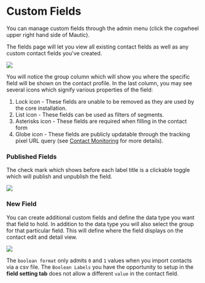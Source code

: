 # Custom Fields

You can manage custom fields through the admin menu (click the cogwheel upper right hand side of Mautic). 

The fields page will let you view all existing contact fields as well as any custom contact fields you've created.

![](http://drop.dbh.li/image/190V1w2j2P1Z/Image%202014-11-16%20at%209.34.35%20PM.png)

You will notice the group column which will show you where the specific field will be shown on the contact profile. In the last column, you may see several icons which signify various properties of the field:

1. Lock icon - These fields are unable to be removed as they are used by the core installation. 
2. List icon - These fields can be used as filters of segments.
3. Asterisks icon - These fields are required when filling in the contact form
4. Globe icon - These fields are publicly updatable through the tracking pixel URL query (see [Contact Monitoring](contact_monitoring.html) for more details).

### Published Fields

The check mark which shows before each label title is a clickable toggle which will publish and unpublish the field.

![](/contacts/media/unpublish-fields.gif)

### New Field

You can create additional custom fields and define the data type you want that field to hold. In addition to the data type you will also select the group for that particular field. This will define where the field displays on the contact edit and detail view.

![](/contacts/media/new-custom-field.jpg)

The `boolean format` only admits `0` and `1` values when you import contacts via a csv file. The `Boolean Labels` you have the opportunity to setup in the **field setting tab** does not allow a different `value` in the contact field.

